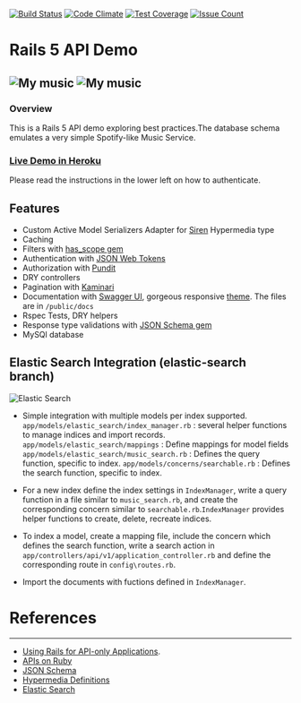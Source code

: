 [![Build Status](https://travis-ci.org/drumaddict/mymusic-rails-api.svg?branch=master)](https://travis-ci.org/kabasakalis/mymusic-rails-api)
[![Code Climate](https://codeclimate.com/github/drumaddict/mymusic-rails-api/badges/gpa.svg)](https://codeclimate.com/github/drumaddict/mymusic-rails-api)
[![Test Coverage](https://codeclimate.com/github/drumaddict/mymusic-rails-api/badges/coverage.svg)](https://codeclimate.com/github/drumaddict/mymusic-rails-api/coverage)
[![Issue Count](https://codeclimate.com/github/drumaddict/mymusic-rails-api/badges/issue_count.svg)](https://codeclimate.com/github/drumaddict/mymusic-rails-api)

# Rails 5 API Demo
![My music](https://github.com/kabasakalis/mymusic-rails-api/blob/master/mymusic.png)
![My music](https://github.com/kabasakalis/mymusic-rails-api/blob/master/docs_screenshot.png)
----
### Overview
This is a Rails 5 API demo exploring best practices.The database schema emulates a very simple Spotify-like Music Service.

### [Live Demo in Heroku](https://mymusic-api.herokuapp.com/docs/v1#!/JWT_Token/getToken)
Please read the instructions in the lower left on how to authenticate.

## Features
* Custom Active Model Serializers Adapter for [Siren](https://github.com/kevinswiber/siren) Hypermedia type
* Caching
* Filters with [has_scope gem](https://github.com/plataformatec/has_scope)
* Authentication with [JSON Web Tokens](https://jwt.io/)
* Authorization with [Pundit](https://github.com/elabs/pundit)
* DRY controllers
* Pagination with [Kaminari](https://github.com/amatsuda/kaminari)
* Documentation with [Swagger UI](http://swagger.io/swagger-ui/), gorgeous responsive [theme](https://github.com/MartinSahlen/swagger-ui). The files are in `/public/docs`
* Rspec Tests, DRY helpers
* Response type validations with [JSON Schema gem](https://github.com/ruby-json-schema/json-schema)
* MySQl database


## Elastic Search Integration (elastic-search branch)

![Elastic Search](https://github.com/drumaddict/mymusic-rails-api/blob/master/es.png)

* Simple integration with multiple models per index supported.
`app/models/elastic_search/index_manager.rb` : several helper functions to manage indices and import records.
`app/models/elastic_search/mappings` : Define mappings for model fields
`app/models/elastic_search/music_search.rb` : Defines the query function, specific to index.
`app/models/concerns/searchable.rb` : Defines the search function, specific to index.

* For a new index define the index settings in `IndexManager`, write a query function in a file similar to
`music_search.rb`, and create the corresponding concern similar to `searchable.rb`.`IndexManager` provides
 helper functions to create, delete, recreate indices.
* To index a model, create a mapping file, include the concern which defines the search function, write a
 search action in `app/controllers/api/v1/application_controller.rb` and define the corresponding route in `config\routes.rb`.
* Import the documents with fuctions defined in `IndexManager`.

# References
----
 * [Using Rails for API-only Applications](http://edgeguides.rubyonrails.org/api_app.html).
 * [APIs on Ruby](http://slides.com/filipposvasilakis/apis-on-ruby-and-rails#/)
 * [JSON Schema](http://json-schema.org/)
 * [Hypermedia Definitions](http://hyperschema.org/)
 * [Elastic Search](https://www.elastic.co/)

